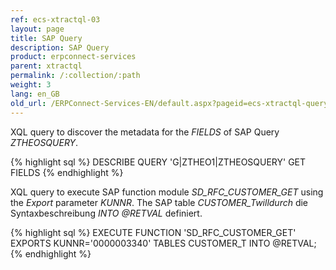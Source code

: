 ```yaml
---
ref: ecs-xtractql-03
layout: page
title: SAP Query
description: SAP Query
product: erpconnect-services
parent: xtractql
permalink: /:collection/:path
weight: 3
lang: en_GB
old_url: /ERPConnect-Services-EN/default.aspx?pageid=ecs-xtractql-query
---
```


XQL query to discover the metadata for the *FIELDS* of SAP Query *ZTHEOSQUERY*. 

{% highlight sql %}
DESCRIBE QUERY 'G|ZTHEO1|ZTHEOSQUERY' GET FIELDS
{% endhighlight %}

XQL query to execute SAP function module *SD_RFC_CUSTOMER_GET* using the *Export* parameter *KUNNR*. The SAP table *CUSTOMER_Twilldurch* die Syntaxbeschreibung *INTO @RETVAL* definiert. 

{% highlight sql %}
EXECUTE FUNCTION 'SD_RFC_CUSTOMER_GET' 
EXPORTS KUNNR='0000003340' 
TABLES CUSTOMER_T INTO @RETVAL;
{% endhighlight %}